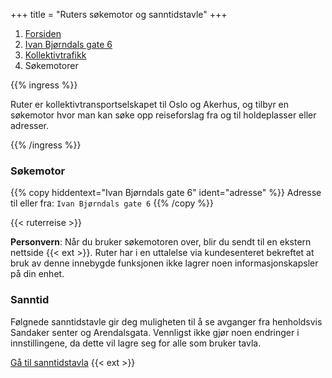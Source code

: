 +++
title = "Ruters søkemotor og sanntidstavle"
+++

<!-- markdownlint-disable MD033 -->

<nav aria-label="breadcrumb">
  <ol class="breadcrumb">
    <li class="breadcrumb-item"><a href="#">Forsiden</a></li>
    <li class="breadcrumb-item"><a href="../besok">Ivan Bjørndals gate 6</a></li>
    <li class="breadcrumb-item"><a href="../besok">Kollektivtrafikk</a></li>
    <li class="breadcrumb-item active" aria-current="page">Søkemotorer</li>
  </ol>
</nav>

{{% ingress %}}

Ruter er kollektivtransportselskapet til Oslo og Akerhus, og tilbyr en søkemotor hvor man kan søke opp reiseforslag fra og til holdeplasser eller adresser. 

{{% /ingress %}}

### Søkemotor

{{% copy
 hiddentext="Ivan Bjørndals gate 6"
 ident="adresse"
%}}
Adresse til eller fra: ```Ivan Bjørndals gate 6``` {{% /copy %}}

{{< ruterreise >}}

**Personvern**: Når du bruker søkemotoren over, blir du sendt til en ekstern nettside {{< ext >}}. Ruter har i en uttalelse via kundesenteret bekreftet at bruk av denne innebygde funksjonen ikke lagrer noen informasjonskapsler på din enhet.

### Sanntid

Følgnede sanntidstavle gir deg muligheten til å se avganger fra henholdsvis Sandaker senter og Arendalsgata. Vennligst ikke gjør noen endringer i innstillingene, da dette vil lagre seg for alle som bruker tavla.

[Gå til sanntidstavla][rutersanntid] {{< ext >}}

[rutersanntid]: https://mon.ruter.no/departures/59.93754363432416-10.764671614133396/N4Igrgzgpgwg9gGzAWwHYBkCGBPOYAuIAXPgE5hQA0IARnJqQCYTEDaoE+cADgAoKYAxlACSzNiAByAZQBKRaVz4DhRAKwAOAIwa1IALrVGUAdiiNFDfABUAlsijE11ABa3GxjLdRQWRYAC+1KgoNFCkAPIAZgAiUNxWYKS+xBrU+Lb4CI5EINKYqIyYANbhAATQqPjhIEa2EJg02YzWpAUQ3HCk+ACycMZ+rIYgUKiNzcRkFK7uUK1CxfBIaMRRmAjQQRxK-EKi4kSsUnIKOypQRABsAMwA7AAsBkYmOOaW3XYOTjMeo+jeKX8QRAIWQYUisXiiWSfjSIAyWRyIAAgslCusIABzTD4TC1ECMerjczzVAdLq9fqAobUUbExiTchUEBuYzzQSLRAoVCrDFQALDABu4QgtjgPKIACYAkA
